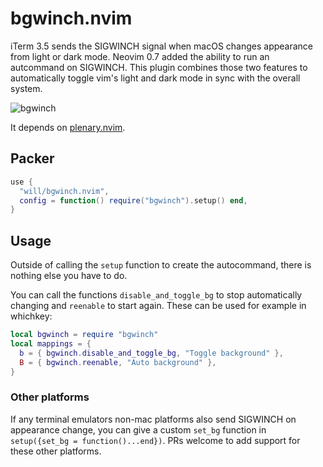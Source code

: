 # bgwinch.nvim

iTerm 3.5 sends the SIGWINCH signal when macOS changes appearance from light or dark mode.
Neovim 0.7 added the ability to run an autcommand on SIGWINCH.
This plugin combines those two features to automatically toggle vim's light and dark mode in sync with the overall system.

![bgwinch](https://user-images.githubusercontent.com/1973/163689626-a1d037f3-dfc4-4aea-b6f6-085bdc8f0c89.gif)

It depends on [plenary.nvim](https://github.com/nvim-lua/plenary.nvim).

## Packer

```lua
use {
  "will/bgwinch.nvim",
  config = function() require("bgwinch").setup() end,
}
```

## Usage

Outside of calling the `setup` function to create the autocommand, there is nothing else you have to do.


You can call the functions `disable_and_toggle_bg` to stop automatically changing and `reenable` to start again.
These can be used for example in whichkey:

```lua
local bgwinch = require "bgwinch"
local mappings = {
  b = { bgwinch.disable_and_toggle_bg, "Toggle background" },
  B = { bgwinch.reenable, "Auto background" },
}
```

### Other platforms

If any terminal emulators non-mac platforms also send SIGWINCH on appearance change, you can give a custom `set_bg` function in `setup({set_bg = function()...end})`.
PRs welcome to add support for these other platforms.

